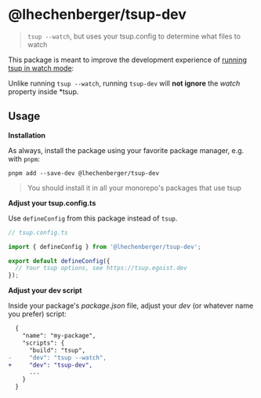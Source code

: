 # @lhechenberger/tsup-dev

> `tsup --watch`, but uses your tsup.config to determine what files to watch

This package is meant to improve the development experience of [running tsup in watch mode](https://tsup.egoist.dev/#watch-mode):

Unlike running `tsup --watch`, running `tsup-dev` will **not ignore** the _watch_ property inside \*tsup.

## Usage

**Installation**

As always, install the package using your favorite package manager, e.g. with `pnpm`:

```shell
pnpm add --save-dev @lhechenberger/tsup-dev
```

> You should install it in all your monorepo's packages that use tsup

**Adjust your tsup.config.ts**

Use `defineConfig` from this package instead of `tsup`.

```typescript
// tsup.config.ts

import { defineConfig } from '@lhechenberger/tsup-dev';

export default defineConfig({
  // Your tsup options, see https://tsup.egoist.dev
});
```

**Adjust your dev script**

Inside your package's _package.json_ file, adjust your _dev_ (or whatever name you prefer) script:

```diff
  {
    "name": "my-package",
    "scripts": {
      "build": "tsup",
-     "dev": "tsup --watch",
+     "dev": "tsup-dev",
      ...
    }
  }
```
